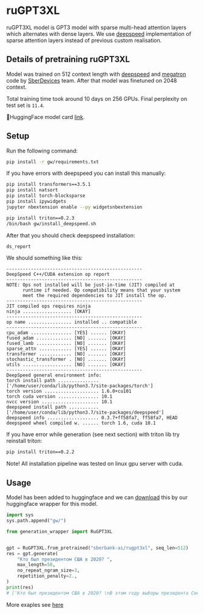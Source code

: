 # ruGPT3XL

ruGPT3XL model is GPT3 model with sparse multi-head attention layers which alternates with dense layers.
We use [deepspeed](https://github.com/microsoft/DeepSpeed) implementation of sparse attention layers instead of previous custom realisation.

## Details of pretraining ruGPT3XL
Model was trained on 512 context length with [deepspeed](https://github.com/microsoft/DeepSpeed) and [megatron](https://github.com/NVIDIA/Megatron-LM) code by [SberDevices](https://sberdevices.ru/) team. After that model was finetuned on 2048 context.

Total training time took around 10 days on 256 GPUs. Final perplexity on test set is `11.4`.

🤗HuggingFace model card [link](https://huggingface.co/sberbank-ai/rugpt3xl).

## Setup
Run the following command:

```bash
pip install -r gw/requirements.txt
```

If you have errors with deepspeed you can install this manually:

```bash
pip install transformers==3.5.1
pip install natsort
pip install torch-blocksparse
pip install ipywidgets
jupyter nbextension enable --py widgetsnbextension

pip install triton==0.2.3
/bin/bash gw/install_deepspeed.sh
```

After that you should check deepspeed installation:

```bash
ds_report
```

We should something like this:
```text
--------------------------------------------------
DeepSpeed C++/CUDA extension op report
--------------------------------------------------
NOTE: Ops not installed will be just-in-time (JIT) compiled at
      runtime if needed. Op compatibility means that your system
      meet the required dependencies to JIT install the op.
--------------------------------------------------
JIT compiled ops requires ninja
ninja .................. [OKAY]
--------------------------------------------------
op name ................ installed .. compatible
--------------------------------------------------
cpu_adam ............... [YES] ...... [OKAY]
fused_adam ............. [NO] ....... [OKAY]
fused_lamb ............. [NO] ....... [OKAY]
sparse_attn ............ [YES] ...... [OKAY]
transformer ............ [NO] ....... [OKAY]
stochastic_transformer . [NO] ....... [OKAY]
utils .................. [NO] ....... [OKAY]
--------------------------------------------------
DeepSpeed general environment info:
torch install path ............... ['/home/user/conda/lib/python3.7/site-packages/torch']
torch version .................... 1.6.0+cu101
torch cuda version ............... 10.1
nvcc version ..................... 10.1
deepspeed install path ........... ['/home/user/conda/lib/python3.7/site-packages/deepspeed']
deepspeed info ................... 0.3.7+ff58fa7, ff58fa7, HEAD
deepspeed wheel compiled w. ...... torch 1.6, cuda 10.1
```

If you have error while generation (see next section) with triton lib try reinstall triton:

```bash
pip install triton==0.2.2
```

Note! All installation pipeline was tested on linux gpu server with cuda.

## Usage
Model has been added to huggingface and we can [download](https://huggingface.co/sberbank-ai/rugpt3xl) this by our huggingface wrapper for this model.

```python
import sys
sys.path.append("gw/")

from generation_wrapper import RuGPT3XL


gpt = RuGPT3XL.from_pretrained("sberbank-ai/rugpt3xl", seq_len=512)
res = gpt.generate(
    "Кто был президентом США в 2020? ",
    max_length=50,
    no_repeat_ngram_size=3,
    repetition_penalty=2.,
)
print(res)
# ['Кто был президентом США в 2020? \nВ этом году выборы президента Соединенных Штатов Америки пройдут уже через несколько дней. И, как и всегда на протяжении последних лет (а это более чем 20-ти), кандидаты будут бороться за право стать главой государств']
```

More exaples see [here](examples/ruGPT3XL_generation.ipynb)
